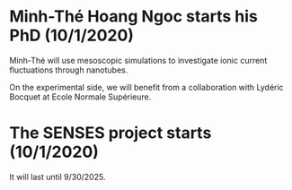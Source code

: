 Minh-Thé Hoang Ngoc starts his PhD (10/1/2020)
==============================================

Minh-Thé will use mesoscopic simulations to investigate ionic current fluctuations through nanotubes. 

On the experimental side, we will benefit from a collaboration with Lydéric Bocquet at Ecole Normale Supérieure. 


The SENSES project starts (10/1/2020)
=====================================

It will last until 9/30/2025.

<br>
